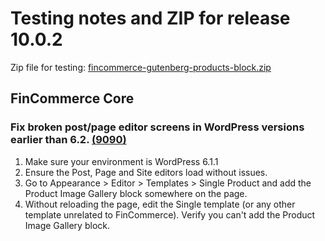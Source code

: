 # Testing notes and ZIP for release 10.0.2

Zip file for testing: [fincommerce-gutenberg-products-block.zip](https://github.com/dieselfox1/fincommerce-blocks/files/11269797/fincommerce-gutenberg-products-block.zip)

## FinCommerce Core

### Fix broken post/page editor screens in WordPress versions earlier than 6.2. [(9090)](https://github.com/dieselfox1/fincommerce-blocks/pull/9090)

1. Make sure your environment is WordPress 6.1.1
2. Ensure the Post, Page and Site editors load without issues.
3. Go to Appearance > Editor > Templates > Single Product and add the Product Image Gallery block somewhere on the page.
4. Without reloading the page, edit the Single template (or any other template unrelated to FinCommerce). Verify you can't add the Product Image Gallery block.
